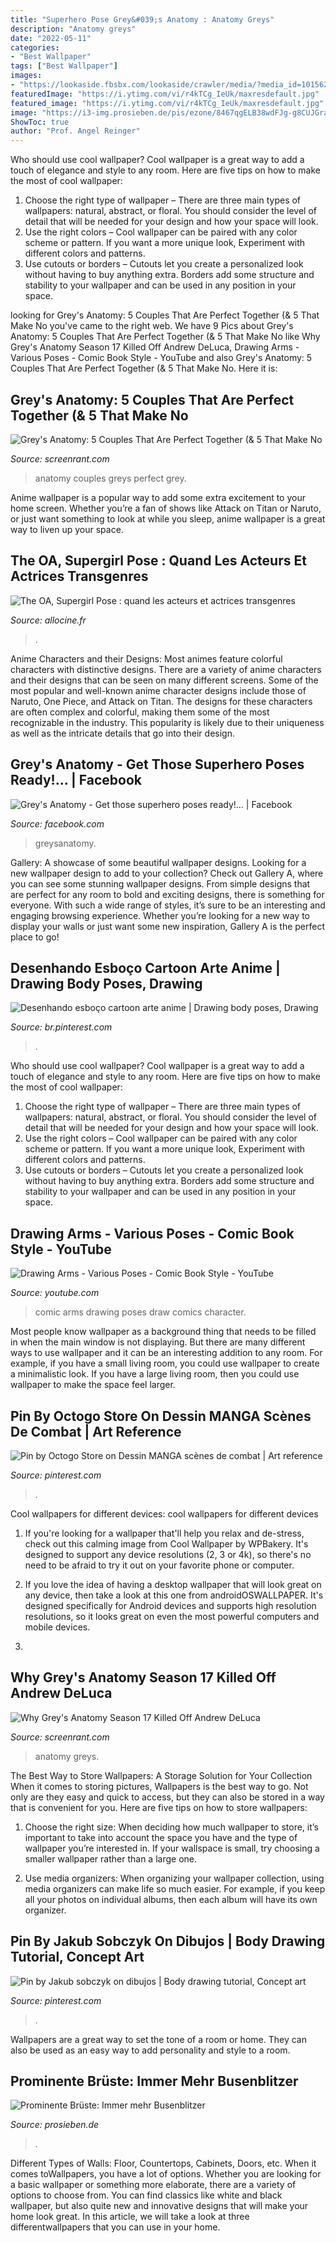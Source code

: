 ```yaml
---
title: "Superhero Pose Grey&#039;s Anatomy : Anatomy Greys"
description: "Anatomy greys"
date: "2022-05-11"
categories:
- "Best Wallpaper"
tags: ["Best Wallpaper"]
images:
- "https://lookaside.fbsbx.com/lookaside/crawler/media/?media_id=10156255208810647"
featuredImage: "https://i.ytimg.com/vi/r4kTCg_IeUk/maxresdefault.jpg"
featured_image: "https://i.ytimg.com/vi/r4kTCg_IeUk/maxresdefault.jpg"
image: "https://i3-img.prosieben.de/pis/ezone/8467qgELB38wdFJg-g8CUJGraflJHkyGeBC51kmIDfd5XebpP4DbHZsJM4plmXzL194AmsvFzeWN6nZe8UZTeIjhkyS430-mXyp75li2cz3Po88a7ziH9kgN-A/profile:ezone-teaser620x348?source"
ShowToc: true
author: "Prof. Angel Reinger"
---
```



Who should use cool wallpaper?
Cool wallpaper is a great way to add a touch of elegance and style to any room. Here are five tips on how to make the most of cool wallpaper: 
1) Choose the right type of wallpaper – There are three main types of wallpapers: natural, abstract, or floral. You should consider the level of detail that will be needed for your design and how your space will look. 
2) Use the right colors – Cool wallpaper can be paired with any color scheme or pattern. If you want a more unique look, Experiment with different colors and patterns. 
3) Use cutouts or borders – Cutouts let you create a personalized look without having to buy anything extra. Borders add some structure and stability to your wallpaper and can be used in any position in your space.

	

		
looking for Grey&#039;s Anatomy: 5 Couples That Are Perfect Together (&amp; 5 That Make No you've came to the right web. We have 9 Pics about Grey&#039;s Anatomy: 5 Couples That Are Perfect Together (&amp; 5 That Make No like Why Grey&#039;s Anatomy Season 17 Killed Off Andrew DeLuca, Drawing Arms - Various Poses - Comic Book Style - YouTube and also Grey&#039;s Anatomy: 5 Couples That Are Perfect Together (&amp; 5 That Make No. Here it is:
		
    
## Grey&#039;s Anatomy: 5 Couples That Are Perfect Together (&amp; 5 That Make No

<img loading=lazy src="https://static0.srcdn.com/wordpress/wp-content/uploads/2019/11/Greys-Anatomy-Couples-Perfect-Together-Or-Not.jpg" onerror="this.onerror=null;this.src='https://tse2.mm.bing.net/th?id=OIP.x6Ntlwbc_ZsyU83l_qBmJgHaD5&amp;pid=15.1';" alt="Grey&#039;s Anatomy: 5 Couples That Are Perfect Together (&amp; 5 That Make No">

_Source: screenrant.com_

>anatomy couples greys perfect grey. 

	

Anime wallpaper is a popular way to add some extra excitement to your home screen. Whether you’re a fan of shows like Attack on Titan or Naruto, or just want something to look at while you sleep, anime wallpaper is a great way to liven up your space.

    
## The OA, Supergirl Pose : Quand Les Acteurs Et Actrices Transgenres

<img loading=lazy src="https://fr.web.img3.acsta.net/newsv7/19/03/29/10/28/0988824.jpg" onerror="this.onerror=null;this.src='https://tse2.mm.bing.net/th?id=OIP.nGpLMMSH8zvk-wCwLUEBYAHaEK&amp;pid=15.1';" alt="The OA, Supergirl Pose : quand les acteurs et actrices transgenres">

_Source: allocine.fr_

>. 

	

Anime Characters and their Designs: Most animes feature colorful characters with distinctive designs.
There are a variety of anime characters and their designs that can be seen on many different screens. Some of the most popular and well-known anime character designs include those of Naruto, One Piece, and Attack on Titan. The designs for these characters are often complex and colorful, making them some of the most recognizable in the industry. This popularity is likely due to their uniqueness as well as the intricate details that go into their design.

    
## Grey&#039;s Anatomy - Get Those Superhero Poses Ready!... | Facebook

<img loading=lazy src="https://lookaside.fbsbx.com/lookaside/crawler/media/?media_id=10156255208810647" onerror="this.onerror=null;this.src='https://tse4.mm.bing.net/th?id=OIP.CAavZFitXiRclWPO3fzTUgHaEL&amp;pid=15.1';" alt="Grey&#039;s Anatomy - Get those superhero poses ready!... | Facebook">

_Source: facebook.com_

>greysanatomy. 

	

Gallery: A showcase of some beautiful wallpaper designs.
Looking for a new wallpaper design to add to your collection? Check out Gallery A, where you can see some stunning wallpaper designs. From simple designs that are perfect for any room to bold and exciting designs, there is something for everyone. With such a wide range of styles, it’s sure to be an interesting and engaging browsing experience. Whether you’re looking for a new way to display your walls or just want some new inspiration, Gallery A is the perfect place to go!





	
	
    
## Desenhando Esboço Cartoon Arte Anime | Drawing Body Poses, Drawing

<img loading=lazy src="https://i.pinimg.com/originals/07/4f/ab/074fabeceaf64d716f638742bbb7f14b.png" onerror="this.onerror=null;this.src='https://tse2.mm.bing.net/th?id=OIP.O4dMDRn_YtsnGjbbrPjc7AHaN4&amp;pid=15.1';" alt="Desenhando esboço cartoon arte anime | Drawing body poses, Drawing">

_Source: br.pinterest.com_

>. 

	

Who should use cool wallpaper?
Cool wallpaper is a great way to add a touch of elegance and style to any room. Here are five tips on how to make the most of cool wallpaper: 
1) Choose the right type of wallpaper – There are three main types of wallpapers: natural, abstract, or floral. You should consider the level of detail that will be needed for your design and how your space will look. 
2) Use the right colors – Cool wallpaper can be paired with any color scheme or pattern. If you want a more unique look, Experiment with different colors and patterns. 
3) Use cutouts or borders – Cutouts let you create a personalized look without having to buy anything extra. Borders add some structure and stability to your wallpaper and can be used in any position in your space.

    
## Drawing Arms - Various Poses - Comic Book Style - YouTube

<img loading=lazy src="https://i.ytimg.com/vi/r4kTCg_IeUk/maxresdefault.jpg" onerror="this.onerror=null;this.src='https://tse1.mm.bing.net/th?id=OIP.dGvG-X3UfkKBgLNotvq8wwHaEK&amp;pid=15.1';" alt="Drawing Arms - Various Poses - Comic Book Style - YouTube">

_Source: youtube.com_

>comic arms drawing poses draw comics character. 

	

Most people know wallpaper as a background thing that needs to be filled in when the main window is not displaying. But there are many different ways to use wallpaper and it can be an interesting addition to any room. For example, if you have a small living room, you could use wallpaper to create a minimalistic look. If you have a large living room, then you could use wallpaper to make the space feel larger.

    
## Pin By Octogo Store On Dessin MANGA Scènes De Combat | Art Reference

<img loading=lazy src="https://i.pinimg.com/736x/bc/a2/6b/bca26b613efbe4d32b18e22cca5dc78f.jpg" onerror="this.onerror=null;this.src='https://tse1.mm.bing.net/th?id=OIP.d01Dnvr3qo3IzxHow3MacgHaKd&amp;pid=15.1';" alt="Pin by Octogo Store on Dessin MANGA scènes de combat | Art reference">

_Source: pinterest.com_

>. 

	

Cool wallpapers for different devices:
cool wallpapers for different devices 

1. If you're looking for a wallpaper that'll help you relax and de-stress, check out this calming image from Cool Wallpaper by WPBakery. It's designed to support any device resolutions (2, 3 or 4k), so there's no need to be afraid to try it out on your favorite phone or computer.

2. If you love the idea of having a desktop wallpaper that will look great on any device, then take a look at this one from androidOSWALLPAPER. It's designed specifically for Android devices and supports high resolution resolutions, so it looks great on even the most powerful computers and mobile devices.

3.

    
## Why Grey&#039;s Anatomy Season 17 Killed Off Andrew DeLuca

<img loading=lazy src="https://static3.srcdn.com/wordpress/wp-content/uploads/2021/03/Greys-anatomy-season-17-death.jpg" onerror="this.onerror=null;this.src='https://tse4.mm.bing.net/th?id=OIP.6oN-VPr-rPHnku96N2Z7OAHaDt&amp;pid=15.1';" alt="Why Grey&#039;s Anatomy Season 17 Killed Off Andrew DeLuca">

_Source: screenrant.com_

>anatomy greys. 

	

The Best Way to Store Wallpapers: A Storage Solution for Your Collection
When it comes to storing pictures, Wallpapers is the best way to go. Not only are they easy and quick to access, but they can also be stored in a way that is convenient for you. Here are five tips on how to store wallpapers:
1) Choose the right size: When deciding how much wallpaper to store, it’s important to take into account the space you have and the type of wallpaper you’re interested in. If your wallspace is small, try choosing a smaller wallpaper rather than a large one.

2) Use media organizers: When organizing your wallpaper collection, using media organizers can make life so much easier. For example, if you keep all your photos on individual albums, then each album will have its own organizer.

    
## Pin By Jakub Sobczyk On Dibujos | Body Drawing Tutorial, Concept Art

<img loading=lazy src="https://i.pinimg.com/736x/14/87/c9/1487c985c0348ae29c04a5e400a8269e.jpg" onerror="this.onerror=null;this.src='https://tse2.mm.bing.net/th?id=OIP.0NWsjaQ0GnEJLqz7EFwm8QHaNJ&amp;pid=15.1';" alt="Pin by Jakub sobczyk on dibujos | Body drawing tutorial, Concept art">

_Source: pinterest.com_

>. 

	

Wallpapers are a great way to set the tone of a room or home. They can also be used as an easy way to add personality and style to a room.

    
## Prominente Brüste: Immer Mehr Busenblitzer

<img loading=lazy src="https://i3-img.prosieben.de/pis/ezone/8467qgELB38wdFJg-g8CUJGraflJHkyGeBC51kmIDfd5XebpP4DbHZsJM4plmXzL194AmsvFzeWN6nZe8UZTeIjhkyS430-mXyp75li2cz3Po88a7ziH9kgN-A/profile:ezone-teaser620x348?source" onerror="this.onerror=null;this.src='https://tse4.mm.bing.net/th?id=OIP.lT0Kk5RKWxuFMCcLY9XANQHaEK&amp;pid=15.1';" alt="Prominente Brüste: Immer mehr Busenblitzer">

_Source: prosieben.de_

>. 

	

Different Types of Walls: Floor, Countertops, Cabinets, Doors, etc.
When it comes toWallpapers, you have a lot of options. Whether you are looking for a basic wallpaper or something more elaborate, there are a variety of options to choose from. You can find classics like white and black wallpaper, but also quite new and innovative designs that will make your home look great. In this article, we will take a look at three differentwallpapers that you can use in your home.

